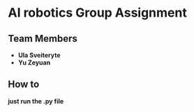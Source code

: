 # AI robotics Group Assignment

## Team Members
- **Ula Sveiteryte**
- **Yu Zeyuan**

## How to
**just run the .py file**


